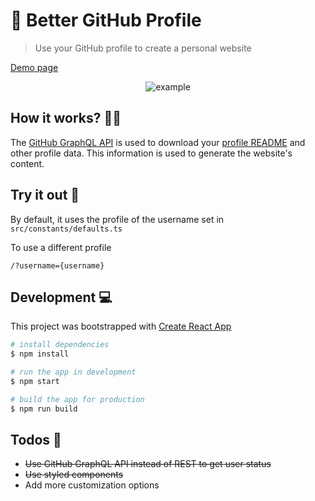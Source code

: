 # 🚀 Better GitHub Profile

> Use your GitHub profile to create a personal website

[Demo page](https://www.aabuhijleh.com/)

<p align="center">
    <img src="https://user-images.githubusercontent.com/42934634/118388920-df3d8080-b62f-11eb-9d01-63e2b411b2c6.png" alt="example" />
</p>

## How it works? 🙋‍♀️

The [GitHub GraphQL API](https://docs.github.com/en/graphql) is used to download your [profile README](https://docs.github.com/en/github/setting-up-and-managing-your-github-profile/managing-your-profile-readme) and other profile data. This information is used to generate the website's content.

## Try it out 🧪

By default, it uses the profile of the username set in `src/constants/defaults.ts`

To use a different profile

```
/?username={username}
```

## Development 💻

This project was bootstrapped with [Create React App](https://github.com/facebook/create-react-app)

```sh
# install dependencies
$ npm install

# run the app in development
$ npm start

# build the app for production
$ npm run build
```

## Todos 📝

- ~~Use GitHub GraphQL API instead of REST to get user status~~
- ~~Use styled components~~
- Add more customization options
